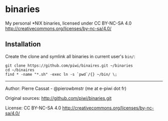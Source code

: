 binaries
========

My personal *NIX binaries, licensed under CC BY-NC-SA 4.0 <http://creativecommons.org/licenses/by-nc-sa/4.0/>


## Installation

Create the clone and symlink all binaries in current user's `bin/`:

    git clone https://github.com/piwi/binaires.git ~/binaries
    cd ~/binaires
    find * -name "*.sh" -exec ln -s `pwd`/{} ~/bin/ \;


----

Author: Pierre Cassat - @pierowbmstr (me at e-piwi dot fr)

Original sources: <http://github.com/piwi/binaries.git>

License: CC BY-NC-SA 4.0 <http://creativecommons.org/licenses/by-nc-sa/4.0/>
